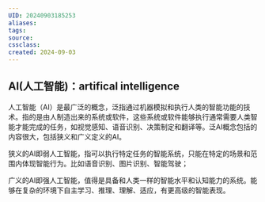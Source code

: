 ```yaml
---
UID: 20240903185253 
aliases: 
tags: 
source: 
cssclass: 
created: 2024-09-03
---
```


## AI(人工智能)：artifical intelligence

人工智能（AI）是最广泛的概念，泛指通过机器模拟和执行人类的智能功能的技术。指的是由人制造出来的系统或软件，这些系统或软件能够执行通常需要人类智能才能完成的任务，如视觉感知、语音识别、决策制定和翻译等。泛AI概念包括的内容很大，包括狭义和广义定义的AI。

狭义的AI即弱人工智能，指可以执行特定任务的智能系统，只能在特定的场景和范围内体现智能行为。比如语音识别、图片识别、智能驾驶；

广义的AI即强人工智能，值得是具备和人类一样的智能水平和认知能力的系统。能够在复杂的环境下自主学习、推理、理解、适应，有更高级的智能表现。


